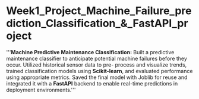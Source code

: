 # Week1_Project_Machine_Failure_prediction_Classification_&_FastAPI_project

'''**Machine Predictive Maintenance Classification:** Built a predictive maintenance classifier to anticipate potential machine failures before they occur. Utilized historical sensor data to pre- process and visualize trends, trained classification models using **Scikit-learn**, and evaluated performance using appropriate metrics. Saved the final model with Joblib for reuse and integrated it with a **FastAPI** backend to enable real-time predictions in deployment environments.'''
